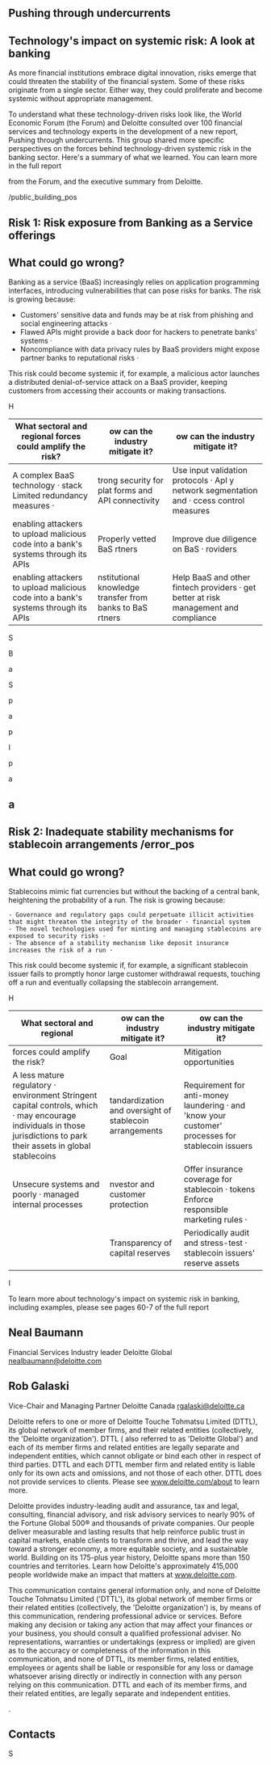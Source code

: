 <!-- image -->

## Pushing through undercurrents

## Technology's impact on systemic risk: A look at banking

As more financial institutions embrace digital innovation, risks emerge that could threaten the stability of the financial system. Some of these risks originate from a single sector. Either way, they could proliferate and become systemic without appropriate management.

To understand what these technology-driven risks look like, the World Economic Forum (the Forum) and Deloitte consulted over 100 financial services and technology experts in the development of a new report, Pushing through undercurrents. This group shared more specific perspectives on the forces behind technology-driven systemic risk in the banking sector. Here's a summary of what we learned. You can learn more in the full report

from the Forum, and the executive summary from Deloitte.

<!-- image -->

/public\_building\_pos

## Risk 1: Risk exposure from Banking as a Service offerings

## What could go wrong?

Banking as a service (BaaS) increasingly relies on application programming interfaces, introducing vulnerabilities that can pose risks for banks. The risk is growing because:

- Customers' sensitive data and funds may be at risk from phishing and social engineering attacks ·
- Flawed APIs might provide a back door for hackers to penetrate banks' systems ·
- Noncompliance with data privacy rules by BaaS providers might expose partner banks to reputational risks ·

This risk could become systemic if, for example, a malicious actor launches a distributed denial-of-service attack on a BaaS provider, keeping customers from accessing their accounts or making transactions.

H

| What sectoral and regional  forces could amplify the risk?                           | ow can the industry mitigate it?                           | ow can the industry mitigate it?                                                           |
|--------------------------------------------------------------------------------------|------------------------------------------------------------|--------------------------------------------------------------------------------------------|
| A complex BaaS technology  · stack   Limited redundancy measures ·                   | trong security for   plat forms and API  connectivity      | Use input validation protocols ·  Apl y network segmentation and  · ccess control measures |
| enabling attackers to upload  malicious code into a bank's  systems through its APIs | Properly vetted BaS  rtners                                | Improve due diligence on BaS  · roviders                                                   |
| enabling attackers to upload  malicious code into a bank's  systems through its APIs | nstitutional knowledge  transfer from banks to BaS  rtners | Help BaaS and other fintech providers  · get better at risk management and  compliance     |

S

B

a

S

p

a

p

I

p

a

a
---
<!-- image -->

## Risk 2: Inadequate stability mechanisms for stablecoin arrangements /error\_pos

## What could go wrong?

Stablecoins mimic fiat currencies but without the backing of a central bank, heightening the probability of a run. The risk is growing because:

    - Governance and regulatory gaps could perpetuate illicit activities that might threaten the integrity of the broader · financial system
    - The novel technologies used for minting and managing stablecoins are exposed to security risks ·
    - The absence of a stability mechanism like deposit insurance increases the risk of a run ·

This risk could become systemic if, for example, a significant stablecoin issuer fails to promptly honor large customer withdrawal requests, touching off a run and eventually collapsing the stablecoin arrangement.

H

| What sectoral and regional                                                                                                                                                   | ow can the industry mitigate it?                         | ow can the industry mitigate it?                                                                    |
|------------------------------------------------------------------------------------------------------------------------------------------------------------------------------|----------------------------------------------------------|-----------------------------------------------------------------------------------------------------|
| forces could amplify the risk?                                                                                                                                               | Goal                                                     | Mitigation opportunities                                                                            |
| A less mature regulatory  · environment   Stringent capital controls, which  · may encourage individuals in  those jurisdictions to park their  assets in global stablecoins | tandardization and oversight  of stablecoin arrangements | Requirement for anti-money laundering  · and 'know your customer' processes  for stablecoin issuers |
| Unsecure systems and poorly  · managed internal processes                                                                                                                    | nvestor and customer  protection                         | Offer insurance coverage for stablecoin  · tokens  Enforce responsible marketing rules  ·           |
|                                                                                                                                                                              | Transparency of capital  reserves                        | Periodically audit and stress-test  · stablecoin issuers' reserve assets                            |

I

To learn more about technology's impact on systemic risk in banking, including examples, please see pages 60-7 of the full report

## Neal Baumann

Financial Services Industry leader Deloitte Global nealbaumann@deloitte.com

## Rob Galaski

Vice-Chair and Managing Partner Deloitte Canada rgalaski@deloitte.ca

Deloitte refers to one or more of Deloitte Touche Tohmatsu Limited (DTTL), its global network of member firms, and their related entities (collectively, the 'Deloitte organization'). DTTL ( also referred to as 'Deloitte Global') and each of its member firms and related entities are legally separate and independent entities, which cannot obligate or bind each other in respect of third parties. DTTL and each DTTL member firm and related entity is liable only for its own acts and omissions, and not those of each other. DTTL does not provide services to clients. Please see www.deloitte.com/about to learn more.

Deloitte provides industry-leading audit and assurance, tax and legal, consulting, financial advisory, and risk advisory services to nearly 90% of the Fortune Global 500® and thousands of private companies. Our people deliver measurable and lasting results that help reinforce public trust in capital markets, enable clients to transform and thrive, and lead the way toward a stronger economy, a more equitable society, and a sustainable world. Building on its 175-plus year history, Deloitte spans more than 150 countries and territories. Learn how Deloitte's approximately 415,000 people worldwide make an impact that matters at www.deloitte.com.

This communication contains general information only, and none of Deloitte Touche Tohmatsu Limited ('DTTL'), its global network of member firms or their related entities (collectively, the 'Deloitte organization') is, by means of this communication, rendering professional advice or services. Before making any decision or taking any action that may affect your finances or your business, you should consult a qualified professional adviser. No representations, warranties or undertakings (express or implied) are given as to the accuracy or completeness of the information in this communication, and none of DTTL, its member firms, related entities, employees or agents shall be liable or responsible for any loss or damage whatsoever arising directly or indirectly in connection with any person relying on this communication. DTTL and each of its member firms, and their related entities, are legally separate and independent entities.

.

## Contacts

S